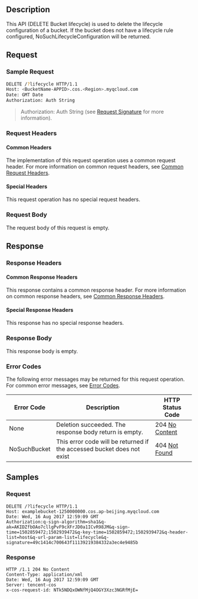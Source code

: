 ## Description
This API (DELETE Bucket lifecycle) is used to delete the lifecycle configuration of a bucket. If the bucket does not have a lifecycle rule configured, NoSuchLifecycleConfiguration will be returned.

## Request
### Sample Request
```sh
DELETE /?lifecycle HTTP/1.1
Host: <BucketName-APPID>.cos.<Region>.myqcloud.com
Date: GMT Date
Authorization: Auth String
```
> Authorization: Auth String (see [Request Signature](https://intl.cloud.tencent.com/document/product/436/7778) for more information).

### Request Headers

#### Common Headers

The implementation of this request operation uses a common request header. For more information on common request headers, see [Common Request Headers](https://intl.cloud.tencent.com/document/product/436/7728).

#### Special Headers
This request operation has no special request headers.

### Request Body
The request body of this request is empty.

## Response
### Response Headers

#### Common Response Headers
This response contains a common response header. For more information on common response headers, see [Common Response Headers](https://intl.cloud.tencent.com/document/product/436/7729).

#### Special Response Headers
This response has no special response headers.

### Response Body
This response body is empty.

### Error Codes
The following error messages may be returned for this request operation. For common error messages, see [Error Codes](https://intl.cloud.tencent.com/document/product/436/7730).

Error Code | Description | HTTP Status Code
---|---|---
None| Deletion succeeded. The response body return is empty. |204 [No Content](https://tools.ietf.org/html/rfc7231#section-6.3.5)
NoSuchBucket| This error code will be returned if the accessed bucket does not exist |404 [Not Found](https://tools.ietf.org/html/rfc7231#section-6.5.4)


## Samples

### Request

```http
DELETE /?lifecycle HTTP/1.1
Host: examplebucket-1250000000.cos.ap-beijing.myqcloud.com
Date: Wed, 16 Aug 2017 12:59:09 GMT
Authorization:q-sign-algorithm=sha1&q-ak=AKIDZfbOAo7cllgPvF9cXFrJD0a1ICvR98JM&q-sign-time=1502859472;1502939472&q-key-time=1502859472;1502939472&q-header-list=host&q-url-param-list=lifecycle&q-signature=49c1414c700643f11139219384332a3ec4e9485b
```

### Response

```http
HTTP /1.1 204 No Content
Content-Type: application/xml
Date: Wed, 16 Aug 2017 12:59:09 GMT
Server: tencent-cos
x-cos-request-id: NTk5NDQxOWNfMjQ4OGY3Xzc3NGRfMjE=
```


